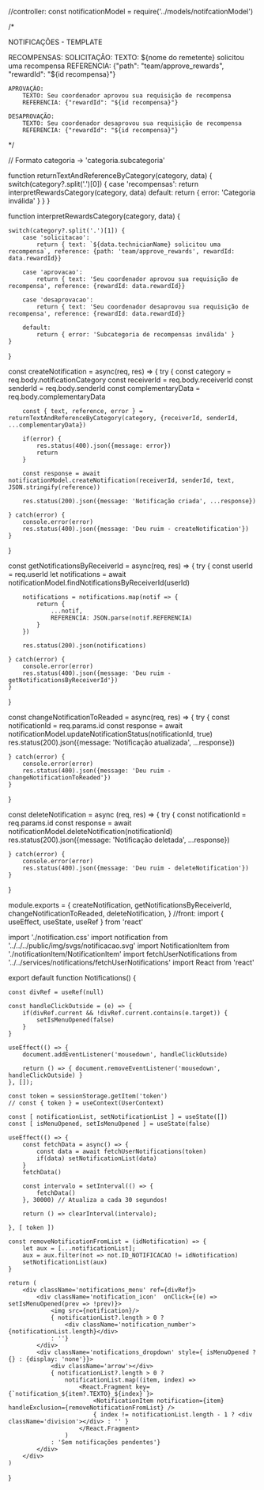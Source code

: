 //controller: 
const notificationModel = require('../models/notifcationModel')

/* 

NOTIFICAÇÕES - TEMPLATE

RECOMPENSAS:
    SOLICITAÇÃO:
        TEXTO: ${nome do remetente} solicitou uma recompensa
        REFERENCIA: {"path": "team/approve_rewards", "rewardId": "${id recompensa}"}

    APROVAÇÃO:
        TEXTO: Seu coordenador aprovou sua requisição de recompensa
        REFERENCIA: {"rewardId": "${id recompensa}"}

    DESAPROVAÇÃO:
        TEXTO: Seu coordenador desaprovou sua requisição de recompensa
        REFERENCIA: {"rewardId": "${id recompensa}"}
*/

// Formato categoria -> 'categoria.subcategoria'

function returnTextAndReferenceByCategory(category, data) {
    switch(category?.split('.')[0]) {
        case 'recompensas': 
            return interpretRewardsCategory(category, data)
        default:
            return { error: 'Categoria inválida' }
    }
}

function interpretRewardsCategory(category, data) {

    switch(category?.split('.')[1]) {
        case 'solicitacao':
            return { text: `${data.technicianName} solicitou uma recompensa`, reference: {path: 'team/approve_rewards', rewardId: data.rewardId}}

        case 'aprovacao':
            return { text: 'Seu coordenador aprovou sua requisição de recompensa', reference: {rewardId: data.rewardId}}

        case 'desaprovacao':
            return { text: 'Seu coordenador desaprovou sua requisição de recompensa', reference: {rewardId: data.rewardId}}

        default:
            return { error: 'Subcategoria de recompensas inválida' }
    }
} 

const createNotification = async(req, res) => {
    try {
        const category = req.body.notificationCategory
        const receiverId = req.body.receiverId
        const senderId = req.body.senderId
        const complementaryData = req.body.complementaryData

        const { text, reference, error } = returnTextAndReferenceByCategory(category, {receiverId, senderId, ...complementaryData})
        
        if(error) {
            res.status(400).json({message: error})
            return
        }

        const response = await notificationModel.createNotification(receiverId, senderId, text, JSON.stringify(reference))
    
        res.status(200).json({message: 'Notificação criada', ...response})

    } catch(error) {
        console.error(error)
        res.status(400).json({message: 'Deu ruim - createNotification'})
    }
}

const getNotificationsByReceiverId = async(req, res) => {
    try {
        const userId = req.userId
        let notifications = await notificationModel.findNotificationsByReceiverId(userId)

        notifications = notifications.map(notif => {
            return {
                ...notif,
                REFERENCIA: JSON.parse(notif.REFERENCIA)
            }
        })

        res.status(200).json(notifications)

    } catch(error) {
        console.error(error)
        res.status(400).json({message: 'Deu ruim - getNotificationsByReceiverId'})
    }
}

const changeNotificationToReaded = async(req, res) => {
    try {
        const notificationId = req.params.id
        const response = await notificationModel.updateNotificationStatus(notificationId, true)
        res.status(200).json({message: 'Notificação atualizada', ...response})

    } catch(error) {
        console.error(error)
        res.status(400).json({message: 'Deu ruim - changeNotificationToReaded'})
    }
}

const deleteNotification = async (req, res) => {
    try {
        const notificationId = req.params.id
        const response = await notificationModel.deleteNotification(notificationId)
        res.status(200).json({message: 'Notificação deletada', ...response})

    } catch(error) {
        console.error(error)
        res.status(400).json({message: 'Deu ruim - deleteNotification'})
    }
}

module.exports = {
    createNotification,
    getNotificationsByReceiverId,
    changeNotificationToReaded,
    deleteNotification,
}
//front:
import { useEffect, useState, useRef } from 'react'

import './notification.css'
import notification from '../../../public/img/svgs/notificacao.svg'
import NotificationItem from './notificationItem/NotificationItem'
import fetchUserNotifications from '../../services/notifications/fetchUserNotifications'
import React from 'react'

export default function Notifications() {

    const divRef = useRef(null)

    const handleClickOutside = (e) => {
        if(divRef.current && !divRef.current.contains(e.target)) {
            setIsMenuOpened(false)
        }
    }

    useEffect(() => {
        document.addEventListener('mousedown', handleClickOutside)

        return () => { document.removeEventListener('mousedown', handleClickOutside) }
    }, []);

    const token = sessionStorage.getItem('token')
    // const { token } = useContext(UserContext)

    const [ notificationList, setNotificationList ] = useState([])
    const [ isMenuOpened, setIsMenuOpened ] = useState(false)

    useEffect(() => {
        const fetchData = async() => {
            const data = await fetchUserNotifications(token)
            if(data) setNotificationList(data)
        } 
        fetchData()

        const intervalo = setInterval(() => {
            fetchData()
        }, 30000) // Atualiza a cada 30 segundos!

        return () => clearInterval(intervalo);

    }, [ token ])  

    const removeNotificationFromList = (idNotification) => {
        let aux = [...notificationList];
        aux = aux.filter(not => not.ID_NOTIFICACAO != idNotification)
        setNotificationList(aux)
    }

    return (
        <div className='notifications_menu' ref={divRef}>
            <div className='notification_icon'  onClick={(e) => setIsMenuOpened(prev => !prev)}>
                <img src={notification}/>
                { notificationList?.length > 0 ? 
                    <div className='notification_number'>{notificationList.length}</div>
                : ''}
            </div>
            <div className='notifications_dropdown' style={ isMenuOpened ? {} : {display: 'none'}}>
                <div className='arrow'></div>
                { notificationList?.length > 0 ? 
                    notificationList.map((item, index) => 
                        <React.Fragment key={`notification_${item?.TEXTO}_${index}`}>
                            <NotificationItem notification={item} handleExclusion={removeNotificationFromList} />
                            { index != notificationList.length - 1 ? <div className='division'></div> : '' }
                        </React.Fragment>
                    )
                : 'Sem notificações pendentes'}
            </div>
        </div>
    )
}
